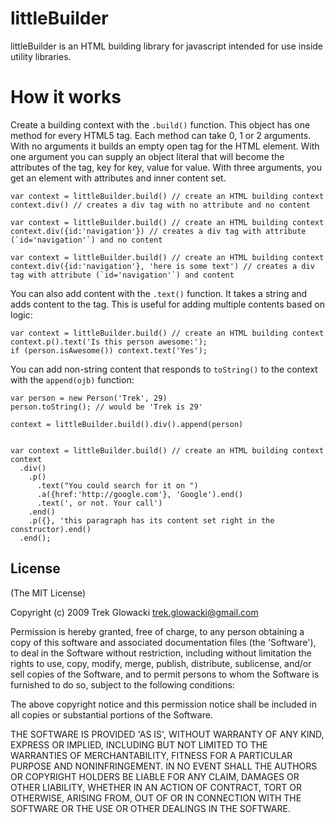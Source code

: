 
# littleBuilder

littleBuilder is an HTML building library for javascript intended for use inside utility libraries.

# How it works
Create a building context with the `.build()` function.  This object has one method for every HTML5 tag.
Each method can take 0, 1 or 2 arguments. With no arguments it builds an empty open tag for the HTML element. With one argument you can supply an object literal that will become the attributes of the tag, key for key, value for value. With three arguments, you get an element with attributes and inner content set.
  
    var context = littleBuilder.build() // create an HTML building context
    context.div() // creates a div tag with no attribute and no content
    
    var context = littleBuilder.build() // create an HTML building context
    context.div({id:'navigation'}) // creates a div tag with attribute (`id='navigation'`) and no content
    
    var context = littleBuilder.build() // create an HTML building context
    context.div({id:'navigation'}, 'here is some text') // creates a div tag with attribute (`id='navigation'`) and content
    
  
You can also add content with the `.text()` function. It takes a string and adds content to the tag. This is useful for adding multiple contents based on logic:
    
    var context = littleBuilder.build() // create an HTML building context
    context.p().text('Is this person awesome:');
    if (person.isAwesome()) context.text('Yes');
    

You can add non-string content that responds to `toString()` to the context with the `append(ojb)` function:

    var person = new Person('Trek', 29)
    person.toString(); // would be 'Trek is 29'
    
    context = littleBuilder.build().div().append(person)
    

    var context = littleBuilder.build() // create an HTML building context
    context
      .div()
        .p()
          .text("You could search for it on ")
          .a({href:'http://google.com'}, 'Google').end()
          .text(', or not. Your call')
        .end()
        .p({}, 'this paragraph has its content set right in the constructor).end()
      .end();
      

## License 

(The MIT License)

Copyright (c) 2009 Trek Glowacki <trek.glowacki@gmail.com>

Permission is hereby granted, free of charge, to any person obtaining
a copy of this software and associated documentation files (the
'Software'), to deal in the Software without restriction, including
without limitation the rights to use, copy, modify, merge, publish,
distribute, sublicense, and/or sell copies of the Software, and to
permit persons to whom the Software is furnished to do so, subject to
the following conditions:

The above copyright notice and this permission notice shall be
included in all copies or substantial portions of the Software.

THE SOFTWARE IS PROVIDED 'AS IS', WITHOUT WARRANTY OF ANY KIND,
EXPRESS OR IMPLIED, INCLUDING BUT NOT LIMITED TO THE WARRANTIES OF
MERCHANTABILITY, FITNESS FOR A PARTICULAR PURPOSE AND NONINFRINGEMENT.
IN NO EVENT SHALL THE AUTHORS OR COPYRIGHT HOLDERS BE LIABLE FOR ANY
CLAIM, DAMAGES OR OTHER LIABILITY, WHETHER IN AN ACTION OF CONTRACT,
TORT OR OTHERWISE, ARISING FROM, OUT OF OR IN CONNECTION WITH THE
SOFTWARE OR THE USE OR OTHER DEALINGS IN THE SOFTWARE.